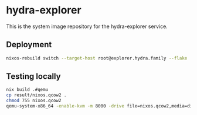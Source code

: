 # hydra-explorer

This is the system image repository for the hydra-explorer service.

## Deployment

```sh
nixos-rebuild switch --target-host root@explorer.hydra.family --flake .#hydra-explorer --use-remote-sudo
```

## Testing locally

```sh
nix build .#qemu
cp result/nixos.qcow2 .
chmod 755 nixos.qcow2
qemu-system-x86_64 -enable-kvm -m 8000 -drive file=nixos.qcow2,media=disk,if=virtio -nic user,model=virtio
```
